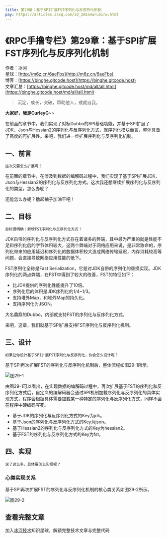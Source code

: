 ```yaml
---
title: 第29章：基于SPI扩展FST序列化与反序列化机制
pay: https://articles.zsxq.com/id_2m5a4wru5irw.html
---
```


# 《RPC手撸专栏》第29章：基于SPI扩展FST序列化与反序列化机制

作者：冰河
<br/>星球：[http://m6z.cn/6aeFbs](http://m6z.cn/6aeFbs)
<br/>博客：[https://binghe.gitcode.host](https://binghe.gitcode.host)
<br/>文章汇总：[https://binghe.gitcode.host/md/all/all.html](https://binghe.gitcode.host/md/all/all.html)

> 沉淀，成长，突破，帮助他人，成就自我。

**大家好，我是CurleyG~~**

在前面的章节中，我们实现了对标Dubbo的SPI基础功能，并基于SPI扩展了JDK、Json与Hessian2的序列化与反序列化方式，就序列化模块而言，整体具备了高度的可扩展性。来吧，我们进一步扩展序列化与反序列化机制。

## 一、前言

`这次又要怎么扩展呢？`

在前面的章节中，在涉及到数据的编解码过程中，我们实现了基于SPI扩展JDK、Json与Hessian2的序列化与反序列化方式。这次我还想继续扩展序列化与反序列化的类型，怎么办呢？

还能怎么办呢？撸起袖子加油干吧！

## 二、目标

`目标很明确：新增FST序列化与反序列化方式！`

JDK自带的序列化与反序列化方式存在着诸多的弊端，其中最为严重的就是性能不足和序列化后的字节体积较大，这两个弊端对于网络应用来说，是非常致命的，序列化带来的应用延迟和序列化的数据体积较大造成网络传输延迟，内存消耗较高等问题，会直接导致网络应用性能的低下。

FST序列化全称是Fast Serialization，它是对JDK自带的序列化的替换实现。JDK序列化的两点弊端，在FST中得到了较大的改善，FST的特征如下：

* 比JDK提供的序列化性能提升了10倍。
* 序列化后的体积是JDK序列化的1/4~1/3。
* 支持堆外Map，和堆外Map的持久化。
* 支持序列化为JSON。

大名鼎鼎的Dubbo，内部就支持FST的序列化与反序列化方式。

来吧，这章，我们就基于SPI扩展支持FST序列化与反序列化机制。

## 三、设计

`如果让你设计基于SPI扩展FST序列化与反序列化，你会怎么设计呢？`

基于SPI再次扩展FST的序列化与反序列化机制后，整体流程如图29-1所示。

![图29-1](https://binghe.gitcode.host/assets/images/middleware/rpc/rpc-2022-11-01-001.png)

由图29-1可以看出，在实现数据的编解码过程中，再次扩展基于FST的序列化和反序列化方式后，自定义的编解码器会通过SPI机制加载序列化与反序列化的具体实现方式，程序会根据具体需要加载某一种特定的序列化与反序列化方式，同样不会在程序中硬编码写死。

* 基于JDK的序列化与反序列化方式的Key为jdk。
* 基于Json的序列化与反序列化方式的Key为json。
* 基于Hessian2的序列化与反序列化方式的Key为hessian2。
* 基于FST的序列化与反序列化方式的Key为fst。

## 四、实现

`说了这么多，具体要怎么实现呢？`

### 心类实现关系

基于SPI再次扩展FST的序列化与反序列化机制的核心类关系如图29-2所示。

![图29-2](https://binghe.gitcode.host/assets/images/middleware/rpc/rpc-2022-11-01-002.png)


## 查看完整文章

加入[冰河技术](http://m6z.cn/6aeFbs)知识星球，解锁完整技术文章与完整代码
